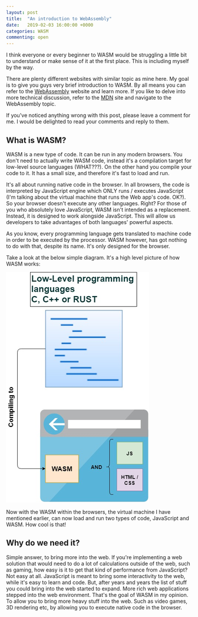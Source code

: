 ```yaml
---
layout: post
title:  "An introduction to WebAssembly"
date:   2019-02-03 16:00:00 +0000
categories: WASM
commenting: open
---
```


I think everyone or every beginner to WASM would be struggling a little bit to understand or make sense of it at the first place. This is including myself by the way.
 <!--more-->

There are plenty different websites with similar topic as mine here. My goal is to give you guys very brief introduction to WASM. By all means you can refer to the <u><a href='https://webassembly.org/' target='_blank'>WebAssembly</a></u> website and learn more. If you like to delve into more technical discussion, refer to the <u><a href='https://developer.mozilla.org' target='_blank'>MDN</a></u> site and navigate to the WebAssembly topic.

If you've noticed anything wrong with this post, please leave a comment for me. I would be delighted to read your comments and reply to them.

What is WASM?
-------------

WASM is a new type of code. It can be run in any modern browsers. You don't need to actually write WASM code, instead it's a compilation target for low-level source languages (WHAT???). On the other hand you compile your code to it. It has a small size, and therefore it's fast to load and run.

It's all about running native code in the browser. In all browsers, the code is interpreted by JavaScript engine which ONLY runs / executes JavaScript (I'm talking about the virtual machine that runs the Web app's code. OK?). So your browser doesn't execute any other languages. Right? For those of you who absolutely love JavaScript, WASM isn't intended as a replacement. Instead, it is designed to work alongside JavaScript. This will allow us developers to take advantages of both languages' powerful aspects.

As you know, every programming language gets translated to machine code in order to be executed by the processor. WASM however, has got nothing to do with that, despite its name. It's only designed for the browser.

Take a look at the below simple diagram. It's a high level picture of how WASM works:

![WASM high level diagram](/assets/imgs/WASM_HighLevel_Diagram.jpg)

Now with the WASM within the browsers, the virtual machine I have mentioned earlier, can now load and run two types of code, JavaScript and WASM. How cool is that!

Why do we need it?
--------------

Simple answer, to bring more into the web. If you're implementing a web solution that would need to do a lot of calculations outside of the web, such as gaming, how easy is it to get that kind of performance from JavaScript? Not easy at all. JavaScript is meant to bring some interactivity to the web, while it's easy to learn and code. But, after years and years the list of stuff you could bring into the web started to expand. More rich web applications stepped into the web environment. That's the goal of WASM in my opinion. To allow you to bring more heavy stuff into the web. Such as video games, 3D rendering etc, by allowing you to execute native code in the browser.